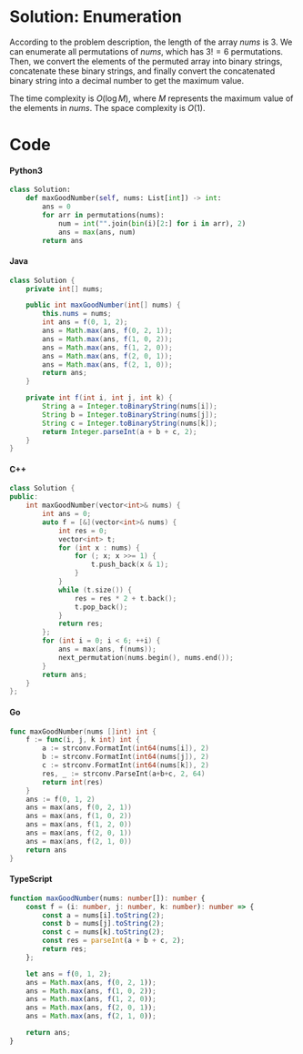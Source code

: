 # Solution: Enumeration

According to the problem description, the length of the array $\textit{nums}$ is $3$. We can enumerate all permutations of $\textit{nums}$, which has $3! = 6$ permutations. Then, we convert the elements of the permuted array into binary strings, concatenate these binary strings, and finally convert the concatenated binary string into a decimal number to get the maximum value.

The time complexity is $O(\log M)$, where $M$ represents the maximum value of the elements in $\textit{nums}$. The space complexity is $O(1)$.
    
# Code    


#### Python3

```python
class Solution:
    def maxGoodNumber(self, nums: List[int]) -> int:
        ans = 0
        for arr in permutations(nums):
            num = int("".join(bin(i)[2:] for i in arr), 2)
            ans = max(ans, num)
        return ans
```

#### Java

```java
class Solution {
    private int[] nums;

    public int maxGoodNumber(int[] nums) {
        this.nums = nums;
        int ans = f(0, 1, 2);
        ans = Math.max(ans, f(0, 2, 1));
        ans = Math.max(ans, f(1, 0, 2));
        ans = Math.max(ans, f(1, 2, 0));
        ans = Math.max(ans, f(2, 0, 1));
        ans = Math.max(ans, f(2, 1, 0));
        return ans;
    }

    private int f(int i, int j, int k) {
        String a = Integer.toBinaryString(nums[i]);
        String b = Integer.toBinaryString(nums[j]);
        String c = Integer.toBinaryString(nums[k]);
        return Integer.parseInt(a + b + c, 2);
    }
}
```

#### C++

```cpp
class Solution {
public:
    int maxGoodNumber(vector<int>& nums) {
        int ans = 0;
        auto f = [&](vector<int>& nums) {
            int res = 0;
            vector<int> t;
            for (int x : nums) {
                for (; x; x >>= 1) {
                    t.push_back(x & 1);
                }
            }
            while (t.size()) {
                res = res * 2 + t.back();
                t.pop_back();
            }
            return res;
        };
        for (int i = 0; i < 6; ++i) {
            ans = max(ans, f(nums));
            next_permutation(nums.begin(), nums.end());
        }
        return ans;
    }
};
```

#### Go

```go
func maxGoodNumber(nums []int) int {
	f := func(i, j, k int) int {
		a := strconv.FormatInt(int64(nums[i]), 2)
		b := strconv.FormatInt(int64(nums[j]), 2)
		c := strconv.FormatInt(int64(nums[k]), 2)
		res, _ := strconv.ParseInt(a+b+c, 2, 64)
		return int(res)
	}
	ans := f(0, 1, 2)
	ans = max(ans, f(0, 2, 1))
	ans = max(ans, f(1, 0, 2))
	ans = max(ans, f(1, 2, 0))
	ans = max(ans, f(2, 0, 1))
	ans = max(ans, f(2, 1, 0))
	return ans
}
```

#### TypeScript

```ts
function maxGoodNumber(nums: number[]): number {
    const f = (i: number, j: number, k: number): number => {
        const a = nums[i].toString(2);
        const b = nums[j].toString(2);
        const c = nums[k].toString(2);
        const res = parseInt(a + b + c, 2);
        return res;
    };

    let ans = f(0, 1, 2);
    ans = Math.max(ans, f(0, 2, 1));
    ans = Math.max(ans, f(1, 0, 2));
    ans = Math.max(ans, f(1, 2, 0));
    ans = Math.max(ans, f(2, 0, 1));
    ans = Math.max(ans, f(2, 1, 0));

    return ans;
}
```

